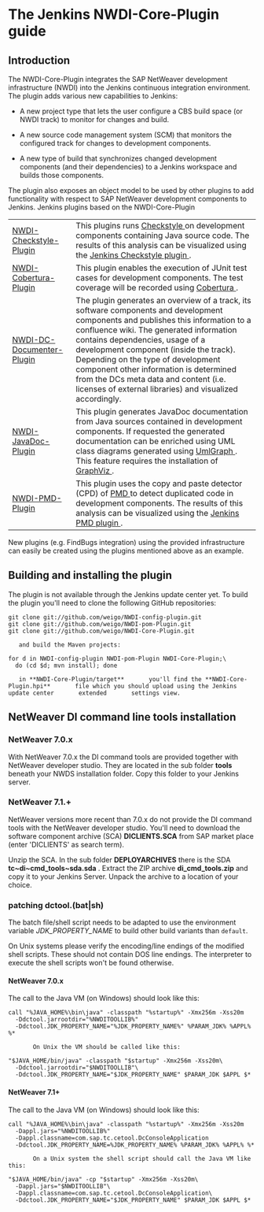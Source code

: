 # The Jenkins NWDI-Core-Plugin guide 
## Introduction 


The NWDI-Core-Plugin integrates the SAP NetWeaver development       infrastructure (NWDI) into the Jenkins continuous integration       environment.      
The plugin adds various new capabilities to Jenkins: 
* A new project type that lets the user configure a CBS build space (or NWDI track) to monitor for changes and build. 

* A new source code management system (SCM) that monitors the configured track for changes to development components. 

* A new type of build that synchronizes changed development components (and their dependencies) to a Jenkins workspace and           builds those components.          

The plugin also exposes an object model to be used by other plugins to add functionality with respect to SAP NetWeaver development       components to Jenkins.        <table>Jenkins plugins based on the NWDI-Core-Plugin <tr><td><a href="https://github.com/weigo/NWDI-Checkstyle-Plugin">NWDI-Checkstyle-Plugin </a></td><td>This plugins runs                <a href="http://checkstyle.sourceforge.net/">Checkstyle </a>               on development components containing Java source code. The results of this analysis can be visualized using the                <a href="https://wiki.jenkins-ci.org/display/JENKINS/Checkstyle+Plugin">Jenkins Checkstyle plugin </a>               . </td></tr><tr><td><a href="https://github.com/weigo/NWDI-Cobertura-Plugin">NWDI-Cobertura-Plugin </a></td><td>This plugin enables the execution of JUnit test cases for development components. The test coverage will be recorded using                <a href="http://cobertura.sourceforge.net">Cobertura </a>               . </td></tr><tr><td><a href="https://github.com/weigo/NWDI-DC-Documenter-Plugin">NWDI-DC-Documenter-Plugin </a></td><td>The plugin generates an overview of a track, its software components and development components and publishes this               information to a confluence wiki. The generated information contains dependencies, usage of a development component (inside               the track). Depending on the type of development component other information is determined from the DCs meta data and content               (i.e. licenses of external libraries) and visualized accordingly.              </td></tr><tr><td><a href="https://github.com/weigo/NWDI-JavaDoc-Plugin">NWDI-JavaDoc-Plugin </a></td><td>This plugin generates JavaDoc documentation from Java sources contained in development components.              If requested the generated documentation can be enriched using UML class diagrams generated using                <a href="http://www.umlgraph.org">UmlGraph </a>               . This feature requires the installation of <a href="http://www.graphviz.org">GraphViz </a>               . </td></tr><tr><td><a href="https://github.com/weigo/NWDI-PMD-Plugin">NWDI-PMD-Plugin </a></td><td>This plugin uses the copy and paste detector (CPD) of                <a href="http://pmd.sourceforge.net">PMD </a>               to detect duplicated code in development components. The results of this analysis can be visualized using the                <a href="https://wiki.jenkins-ci.org/display/JENKINS/PMD+Plugin">Jenkins PMD plugin </a>               . </td></tr></table>
New plugins (e.g. FindBugs integration) using the provided infrastructure can easily be created using the plugins       mentioned above       as an example.      
## Building and installing the plugin 


The plugin is not available through the Jenkins update center yet. To build the plugin you'll need to clone the following GitHub       repositories:        
```
git clone git://github.com/weigo/NWDI-config-plugin.git
git clone git://github.com/weigo/NWDI-pom-Plugin.git
git clone git://github.com/weigo/NWDI-Core-Plugin.git
```
       and build the Maven projects: 
```
for d in NWDI-config-plugin NWDI-pom-Plugin NWDI-Core-Plugin;\
  do (cd $d; mvn install); done
```
       in **NWDI-Core-Plugin/target**       you'll find the **NWDI-Core-Plugin.hpi**       file which you should upload using the Jenkins update center       extended       settings view. 
## NetWeaver DI command line tools installation 


### NetWeaver 7.0.x 


With NetWeaver 7.0.x the DI command tools are provided together with NetWeaver developer studio. They         are located in the sub         folder          **tools**         beneath your NWDS installation folder. Copy this folder to your         Jenkins server. 

### NetWeaver 7.1.+ 


NetWeaver versions more recent than 7.0.x do not provide the DI command tools with the NetWeaver developer         studio. You'll need to         download the software component archive (SCA)          **DICLIENTS.SCA**         from SAP market place (enter 'DICLIENTS' as search term). 


Unzip the SCA. In the sub folder          **DEPLOYARCHIVES**         there is the SDA **tc~di~cmd_tools~sda.sda**         . Extract the ZIP         archive **di_cmd_tools.zip**         and copy it to your Jenkins Server. Unpack the archive to a location of your choice. 

### patching dctool.(bat|sh) 


The batch file/shell script needs to be adapted to use the environment variable          _JDK_PROPERTY_NAME_         to build         other build variants         than `default`. 


On Unix systems please verify the encoding/line endings of the modified shell scripts. These should not contain         DOS line endings.         The interpreter to execute the shell scripts won't be found otherwise.        


#### NetWeaver 7.0.x 


The call to the Java VM (on Windows) should look like this:            
```
call "%JAVA_HOME%\bin\java" -classpath "%startup%" -Xmx256m -Xss20m
  -Ddctool.jarrootdir="%NWDITOOLLIB%"
  -Ddctool.JDK_PROPERTY_NAME="%JDK_PROPERTY_NAME%" %PARAM_JDK% %APPL% %*
```
           On Unix the VM should be called like this: 
```
"$JAVA_HOME/bin/java" -classpath "$startup" -Xmx256m -Xss20m\
  -Ddctool.jarrootdir="$NWDITOOLLIB"\
  -Ddctool.JDK_PROPERTY_NAME="$JDK_PROPERTY_NAME" $PARAM_JDK $APPL $*
```


#### NetWeaver 7.1+ 


The call to the Java VM (on Windows) should look like this:            
```
call "%JAVA_HOME%\bin\java" -classpath "%startup%" -Xmx256m -Xss20m
  -Dappl.jars="%NWDITOOLLIB%"
  -Dappl.classname=com.sap.tc.cetool.DcConsoleApplication
  -Ddctool.JDK_PROPERTY_NAME=%JDK_PROPERTY_NAME% %PARAM_JDK% %APPL% %*
```
           On a Unix system the shell script should call the Java VM like this: 
```
"$JAVA_HOME/bin/java" -cp "$startup" -Xmx256m -Xss20m\
  -Dappl.jars="$NWDITOOLLIB"\
  -Dappl.classname=com.sap.tc.cetool.DcConsoleApplication\
  -Ddctool.JDK_PROPERTY_NAME="$JDK_PROPERTY_NAME" $PARAM_JDK $APPL $*
```

